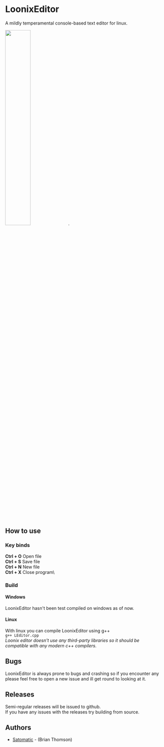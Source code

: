 # LoonixEditor
A mildly temperamental console-based text editor for linux.

<img src="http://www.satomatic.space/projects/LoonixEditor/screen_1.png" width="40%">.

## How to use
### Key binds
**Ctrl + O** Open file\
**Ctrl + S** Save file\
**Ctrl + N** New file\
**Ctrl + X** Close program\

### Build
#### Windows
LoonixEditor hasn't been test compiled on windows as of now.
#### Linux
With linux you can compile LoonixEditor using g++\
<code>g++ LEditor.cpp</code>
\
*Loonix editor doesn't use any third-party libraries so it should be compatible with any modern c++ compilers.*

## Bugs
LoonixEditor is always prone to bugs and crashing so if you encounter any please feel free to open a new issue and ill get round to looking at it.

## Releases
Semi-regular releases will be issued to github.\
If you have any issues with the releases try building from source.

## Authors

* [Satomatic](http://www.github.com/Satomatic) - (Brian Thomson)

